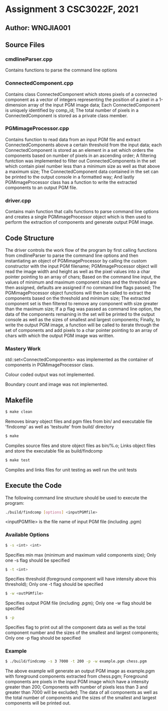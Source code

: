 # Assignment 3 CSC3022F, 2021
## Author: WNGJIA001


## Source Files
### cmdlineParser.cpp
Contains functions to parse the command line options 

### ConnectedComponent.cpp
Contains class ConnectedComponent which stores pixels of a connected component as a vector of 
integers representing the position of a pixel in a 1-dimension array of the input PGM image data; 
Each ConnectedComponent is uniquely identified by comp_id; 
The total number of pixels in a ConnectedComponent is stored as a private class member.


### PGMimageProcessor.cpp
Contains function to read data from an input PGM file and extract ConnectedComponents above a certain 
threshold from the input data; each ConnectedComponent is stored as an element in a set which orders 
the components based on number of pixels in an ascending order; 
A filtering funtction was implemented to filter out ConnectedComponents in the set which contain pixel 
number less than a minimum size as well as that above a maximum size; 
The ConnectedComponent data contained in the set can be printed to the output console in a formatted way; 
And lastly PGMimageProcessor class has a function to write the extracted components to an output PGM file.


### driver.cpp
Contains main function that calls functions to parse command line options and creates a single 
PGMimageProcessor object which is then used to perform the extraction of components and generate 
output PGM image.


## Code Structure
The driver controls the work flow of the program by first calling functions from cmdlineParser to 
parse the command line options and then instantiating an object of PGMimageProcessor by calling the 
custom constructor with the input PGM filename; 
PGMimageProcessor object will read the image width and height as well as the pixel values into a char 
pointer pointing to an array of chars; 
Based on the command line input, the values of minimum and maximum component sizes and the threshold 
are then assigned, defaults are assigned if no command line flags passed; 
The PGMimageProcessor object functions will then be called to extract the components based on the 
threshold and minimum size; 
The extracted component set is then filtered to remove any component with size greater than the maximum 
size; 
If a p flag was passed as command line option, the data of the components remaining in the set will be 
printed to the output console as well as the sizes of smallest and largest components; 
Finally, to write the output PGM image, a function will be called to iterate through the set of components 
and add pixels to a char pointer pointing to an array of chars with which the output PGM image was written.

### Mastery Work
std::set\<ConnectedComponents> was implemented as the container of components in PGMimageProcessor class.

Colour coded output was not implemented.

Boundary count and image was not implemented.


## Makefile

```sh
$ make clean
```
Removes binary object files and pgm files from bin/ and executable file 'findcomp' as well as 'testsuite' 
from build/ directory

```sh
$ make
```
Compiles source files and store object files as bin/%.o; 
Links object files and store the executable file as build/findcomp

```sh
$ make test
```
Compiles and links files for unit testing as well run the unit tests


## Execute the Code
The following command line structure should be used to execute the program:
```sh
./build/findcomp [options] <inputPGMfile>
```
\<inputPGMfile> is the file name of input PGM file (including .pgm)

### Available Options
```sh
$ -s <int> <int>
```
Specifies min max (minimum and maximum valid components size); 
Only one -s flag should be specified

```sh
$ -t <int>
```
Specifies threshold (foreground component will have intensity above this threshold); 
Only one -t flag should be specified

```sh
$ -w <outPGMfile>
```
Specifies output PGM file (including .pgm); 
Only one -w flag should be specified

```sh
$ -p
```
Specifies flag to print out all the component data as well as the total component number and 
the sizes of the smallest and largest components; 
Only one -p flag should be specified 

### Example
```sh
$ ./build/findcomp -s 3 7000 -t 200 -p -w example.pgm chess.pgm 
```
The above example will generate an output PGM image as example.pgm with foreground components extracted from 
chess.pgm; 
Foreground components are pixels in the input PGM image which have a intensity greater than 200; 
Components with number of pixels less than 3 and greater than 7000 will be excluded; 
The data of all components as well as the total number of components and the sizes of the smallest and 
largest components will be printed out.